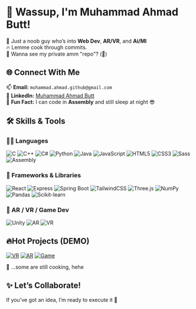 # 👋 Wassup, I'm Muhammad Ahmad Butt!

🥤 Just a noob guy who’s into **Web Dev**, **AR/VR**, and **Ai/Ml**  
🔥 Lemme cook through commits.  
💭 Wanna see my private amm "repo"? (👀)

## 🌐 Connect With Me
📫 **Email:** `muhammad.ahmad.github@gmail.com`  
💼 **LinkedIn:** [Muhammad Ahmad Butt](https://www.linkedin.com/in/muhammad-ahmad-butt-0324b036a)  
🧠 **Fun Fact:** I can code in **Assembly** and still sleep at night 😎  

## 🛠️ Skills & Tools

### 👨‍💻 Languages
![C](https://img.shields.io/badge/C-A8B9CC?style=for-the-badge&logo=c&logoColor=white)
![C++](https://img.shields.io/badge/C++-00599C?style=for-the-badge&logo=cplusplus&logoColor=white)
![C#](https://img.shields.io/badge/C%23-239120?style=for-the-badge&logo=c-sharp&logoColor=white)
![Python](https://img.shields.io/badge/Python-3776AB?style=for-the-badge&logo=python&logoColor=white)
![Java](https://img.shields.io/badge/Java-ED8B00?style=for-the-badge&logo=java&logoColor=white)
![JavaScript](https://img.shields.io/badge/JavaScript-F7DF1E?style=for-the-badge&logo=javascript&logoColor=black)
![HTML5](https://img.shields.io/badge/HTML5-E34F26?style=for-the-badge&logo=html5&logoColor=white)
![CSS3](https://img.shields.io/badge/CSS3-1572B6?style=for-the-badge&logo=css3&logoColor=white)
![Sass](https://img.shields.io/badge/Sass-CC6699?style=for-the-badge&logo=sass&logoColor=white)
![Assembly](https://img.shields.io/badge/Assembly-007ACC?style=for-the-badge&logo=assembler&logoColor=white)

### 🧱 Frameworks & Libraries
![React](https://img.shields.io/badge/React-61DAFB?style=for-the-badge&logo=react&logoColor=black)
![Express](https://img.shields.io/badge/Express.js-404D59?style=for-the-badge)
![Spring Boot](https://img.shields.io/badge/Spring_Boot-6DB33F?style=for-the-badge&logo=spring-boot&logoColor=white)
![TailwindCSS](https://img.shields.io/badge/Tailwind_CSS-38B2AC?style=for-the-badge&logo=tailwind-css&logoColor=white)
![Three.js](https://img.shields.io/badge/Three.js-000000?style=for-the-badge&logo=three.js&logoColor=white)
![NumPy](https://img.shields.io/badge/NumPy-013243?style=for-the-badge&logo=numpy&logoColor=white)
![Pandas](https://img.shields.io/badge/Pandas-150458?style=for-the-badge&logo=pandas&logoColor=white)
![Scikit-learn](https://img.shields.io/badge/Scikit--learn-F7931E?style=for-the-badge&logo=scikit-learn&logoColor=white)

### 🧠 AR / VR / Game Dev
![Unity](https://img.shields.io/badge/Unity-100000?style=for-the-badge&logo=unity&logoColor=white)
![AR](https://img.shields.io/badge/Augmented_Reality-FF4081?style=for-the-badge)
![VR](https://img.shields.io/badge/Virtual_Reality-0A66C2?style=for-the-badge&logo=oculus&logoColor=white)

## 🔥Hot Projects (DEMO)
[![VR](https://img.shields.io/badge/VR_Stumble_Guy-0A66C2?style=for-the-badge&logo=meta&logoColor=white)](https://drive.google.com/file/d/1S_v3edVOjNpdePs5TmN83Zvq49dUrFGU/view?usp=sharing)
[![AR](https://img.shields.io/badge/AR_Card_Portfolio-FF4081?style=for-the-badge&logo=unity&logoColor=white)](https://drive.google.com/file/d/1H8pnq6HkMy9Qvn5EBXnbseafwAp1Hb1e/view?usp=sharing)
[![Game](https://img.shields.io/badge/Endless_Game_(3D)-100000?style=for-the-badge&logo=unity&logoColor=white)](https://drive.google.com/file/d/10Isl8_UckU5hc1ZELZXRDSGzzsnXMTKI/view?usp=sharing)

🍳 ...some are still cooking, hehe

## ✨ Let’s Collaborate!
If you’ve got an idea, I’m ready to execute it 🚀  
